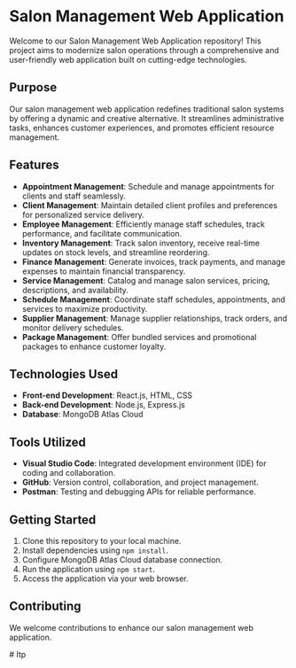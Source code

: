 # Salon Management Web Application

Welcome to our Salon Management Web Application repository! This project aims to modernize salon operations through a comprehensive and user-friendly web application built on cutting-edge technologies.

## Purpose

Our salon management web application redefines traditional salon systems by offering a dynamic and creative alternative. It streamlines administrative tasks, enhances customer experiences, and promotes efficient resource management.

## Features

- **Appointment Management**: Schedule and manage appointments for clients and staff seamlessly.
- **Client Management**: Maintain detailed client profiles and preferences for personalized service delivery.
- **Employee Management**: Efficiently manage staff schedules, track performance, and facilitate communication.
- **Inventory Management**: Track salon inventory, receive real-time updates on stock levels, and streamline reordering.
- **Finance Management**: Generate invoices, track payments, and manage expenses to maintain financial transparency.
- **Service Management**: Catalog and manage salon services, pricing, descriptions, and availability.
- **Schedule Management**: Coordinate staff schedules, appointments, and services to maximize productivity.
- **Supplier Management**: Manage supplier relationships, track orders, and monitor delivery schedules.
- **Package Management**: Offer bundled services and promotional packages to enhance customer loyalty.

## Technologies Used

- **Front-end Development**: React.js, HTML, CSS
- **Back-end Development**: Node.js, Express.js
- **Database**: MongoDB Atlas Cloud

## Tools Utilized

- **Visual Studio Code**: Integrated development environment (IDE) for coding and collaboration.
- **GitHub**: Version control, collaboration, and project management.
- **Postman**: Testing and debugging APIs for reliable performance.

## Getting Started

1. Clone this repository to your local machine.
2. Install dependencies using `npm install`.
3. Configure MongoDB Atlas Cloud database connection.
4. Run the application using `npm start`.
5. Access the application via your web browser.

## Contributing

We welcome contributions to enhance our salon management web application. 


#   I t p  
 
